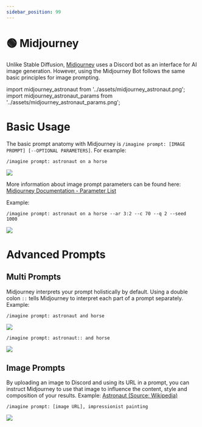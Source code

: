 ```yaml
---
sidebar_position: 99
---
```

# 🟢 Midjourney

Unlike Stable Diffusion, [Midjourney](www.midjourney.com) uses a Discord bot as an interface for AI image generation. However, using the Midjourney Bot follows the same basic principles for image prompting.

import midjourney_astronaut from '../assets/midjourney_astronaut.png';
import midjourney_astronaut_params from '../assets/midjourney_astronaut_params.png';

# Basic Usage

The basic prompt anatomy with Midjourney is `/imagine prompt: [IMAGE PROMPT] [--OPTIONAL PARAMETERS]`. For example:

```text
/imagine prompt: astronaut on a horse
```

<div style={{textAlign: 'center'}}>
  <img src={midjourney_astronaut} style={{width: "750px"}} />
</div>

More information about image prompt parameters can be found here: [Midjourney Documentation - Parameter List](https://docs.midjourney.com/docs/parameter-list)

Example:

```text
/imagine prompt: astronaut on a horse --ar 3:2 --c 70 --q 2 --seed 1000 
```

<div style={{textAlign: 'center'}}>
  <img src={midjourney_astronaut_params} style={{width: "750px"}} />
</div>

# Advanced Prompts
## Multi Prompts
Midjourney interprets your prompt holistically by default. Using a double colon `::` tells Midjourney to interpret each part of a prompt separately.
Example:
```text
/imagine prompt: astronaut and horse
```
<div style={{textAlign: 'center'}}>
  <img src={midjourney_astronaut_multi1} style={{width: "750px"}} />
</div>

```text
/imagine prompt: astronaut:: and horse
```
<div style={{textAlign: 'center'}}>
  <img src={midjourney_astronaut_multi2} style={{width: "750px"}} />
</div>


## Image Prompts
By uploading an image to Discord and using its URL in a prompt, you can instruct Midjourney to use that image to influence the content, style and composition of your results. 
Example:
[Astronaut (Source: Wikipedia)](https://en.wikipedia.org/wiki/Astronaut#/media/File:STS41B-35-1613_-_Bruce_McCandless_II_during_EVA_(Retouched).jpg)

```text
/imagine prompt: [image URL], impressionist painting
```
<div style={{textAlign: 'center'}}>
  <img src={midjourney_astronaut_ip2} style={{width: "750px"}} />
</div>